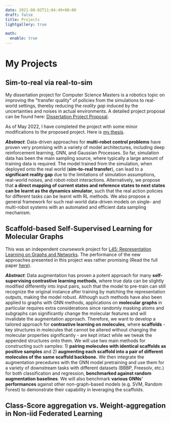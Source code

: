 ```yaml
---
date: 2021-08-02T11:04:49+08:00
draft: false
title: Projects
lightgallery: true

math:
  enable: true
---
```


# My Projects

## Sim-to-real via real-to-sim

My dissertation project for Computer Science Masters is a robotics topic on improving the "transfer quality" of policies from the simulations to real-world settings, thereby reducing the *reality gap* induced by the uncertainties and noises in actual environments. A detailed project proposal can be found here: [Dissertation Project Proposal](/files/sim_2_real_proposal.pdf).

As of May 2022, I have completed the project with some minor modifications to the proposed project. Here is [my thesis](/files/Part_III_Dissertation.pdf).

***Abstract***: Data-driven approaches for **multi-robot control problems** have proven very promising with
a variety of model architectures, including deep reinforcement learning, GNN, and Gaussian Processes. So far, simulation data has been the main sampling source, where typically
a large amount of training data is required. The model trained from the simulation, when
deployed onto the real world (**sim-to-real transfer**), can lead to a **significant reality gap**
due to the limitations of simulation assumptions, real-world noises, and robot-robot interactions. Alternatively, we propose that **a direct mapping of current states and reference states to next states can be learnt as the dynamics simulator**, such that the real action policies for different tasks can be learnt with RL methods. We also propose a general framework for such real-world data-driven models on single- and multi-robot systems with an automated and efficient data sampling mechanism.

## Scaffold-based Self-Supervised Learning for Molecular Graphs

This was an independent coursework project for [L45: Representation Learning on Graphs and Networks](https://www.cl.cam.ac.uk/teaching/2122/L45/). The performance of the new approaches presented in this project was rather promising (Read the full paper [here](/files/L45_Project.pdf)). 

***Abstract***: Data augmentation has proven a potent approach for many **self-supervising contrastive learning methods**, where true data can be slightly modified differently into input pairs, such that the model to pre-train can still recognize the original instance after training by matching the representation outputs, making the model robust.
Although such methods have also been applied to graphs with GNN methods, applications on **molecular graphs** in particular requires extra considerations since randomly masking atoms and subgraphs can significantly change the molecular features and will invalidate the augmentation approach. Therefore, we want to
develop a tailored approach for **contrastive learning on molecules**, where **scaffolds** - key structures in molecules that cannot be altered without changing the molecular
properties significantly - are kept intact while we tweak the appended structures
onto them. We will use two main methods for constructing such samples: 1)
**pairing molecules with identical scaffolds as positive samples** and 2) **augmenting each scaffold into a pair of different molecules of the same scaffold backbone.**
We then integrate the augmentation precedures with the GNN model pretraining
and use them for a variety of downstream tasks with different datasets (BBBP,
Freesolv, etc.) for both classification and regression, **benchmarked against random augmentation baselines**. We will also benchmark **various GNNs’ performances** against other non-graph-based models (e.g. SVM, Random Forest) to demonstrate their capability in leveraging the scaffolds.

## Class-Score aggregation vs. Weight-aggregation in Non-iid Federated Learning
